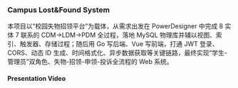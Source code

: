 ### Campus Lost&Found System
本项目以“校园失物招领平台”为载体，从需求出发在 PowerDesigner 中完成 8 实体 7 联系的 CDM→LDM→PDM 全过程，落地 MySQL 物理库并辅以视图、索引、触发器、存储过程；随后用 Go 写后端、Vue 写前端，打通 JWT 登录、CORS、动态 ID 生成、时间格式化、异步数据获取等关键链路，最终实现“学生-管理员”双角色、失物-招领-申领-投诉全流程的 Web 系统。
#### Presentation Video


